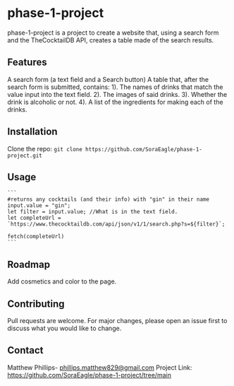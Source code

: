 <!-- Name -->
# phase-1-project

<!-- ## Description -->
phase-1-project is a project to create a website that, using a search form and the TheCocktailDB API,
creates a table made of the search results.

## Features
A search form (a text field and a Search button)
A table that, after the search form is submitted, contains:
    1). The names of drinks that match the value input into the text field.
    2). The images of said drinks.
    3). Whether the drink is alcoholic or not.
    4). A list of the ingredients for making each of the drinks.


<!-- ## Visuals -->

<!-- Link to YouTube video -->


## Installation
Clone the repo:
    ```
    git clone https://github.com/SoraEagle/phase-1-project.git
    ```


## Usage
    ```
    #returns any cocktails (and their info) with "gin" in their name
    input.value = "gin";
    let filter = input.value; //What is in the text field.
    let completeUrl = `https://www.thecocktaildb.com/api/json/v1/1/search.php?s=${filter}`;

    fetch(completeUrl)
    ```


## Roadmap
Add cosmetics and color to the page.


## Contributing
Pull requests are welcome. For major changes, please open an issue first to discuss what you would like to change.


## Contact
Matthew Phillips- phillips.matthew829@gmail.com
Project Link: https://github.com/SoraEagle/phase-1-project/tree/main
